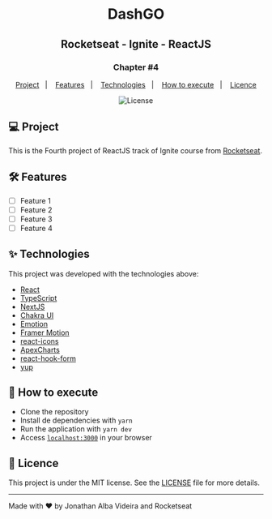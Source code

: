 <h1 align="center">DashGO</h1>
<h2 align="center">Rocketseat - Ignite - ReactJS</h2>

<h3 align="center">Chapter #4</h3>
<p align="center">
  <a href="#-Project">Project</a>&nbsp;&nbsp;&nbsp;|&nbsp;&nbsp;&nbsp;
  <a href="#hammer_and_wrench-Features">Features</a>&nbsp;&nbsp;&nbsp;|&nbsp;&nbsp;&nbsp;
  <a href="#-Technologies">Technologies</a>&nbsp;&nbsp;&nbsp;|&nbsp;&nbsp;&nbsp;
  <a href="#-How-to-execute">How to execute</a>&nbsp;&nbsp;&nbsp;|&nbsp;&nbsp;&nbsp;
  <a href="#-Licence">Licence</a>
</p>

<p align="center">
  <img alt="License" src="https://img.shields.io/static/v1?label=license&message=MIT&color=069446&labelColor=000000">
</p>

## 💻 Project

This is the Fourth project of ReactJS track of Ignite course from [Rocketseat](https://rocketseat.com.br/).

## :hammer_and_wrench: Features

- [ ] Feature 1
- [ ] Feature 2
- [ ] Feature 3
- [ ] Feature 4

## ✨ Technologies

This project was developed with the technologies above:

- [React](https://reactjs.org)
- [TypeScript](https://www.typescriptlang.org)
- [NextJS](https://nextjs.org)
- [Chakra UI](https://chakra-ui.com)
- [Emotion](https://emotion.sh)
- [Framer Motion](https://framer.com/motion)
- [react-icons](https://react-icons.github.io/react-icons)
- [ApexCharts](https://apexcharts.com)
- [react-hook-form](https://react-hook-form.com)
- [yup](https://github.com/jquense/yup)

## 🚀 How to execute

- Clone the repository
- Install de dependencies with `yarn`
- Run the application with `yarn dev`
- Access [`localhost:3000`](http://localhost:3000) in your browser

## 📄 Licence

This project is under the MIT license. See the [LICENSE](./LICENSE) file for more details.

---

Made with ♥ by Jonathan Alba Videira and Rocketseat
